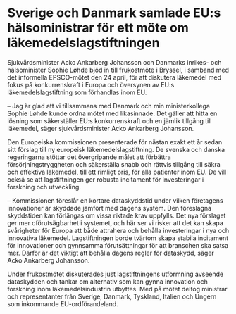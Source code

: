 # Sverige och Danmark samlade EU:s hälsoministrar för ett möte om läkemedelslagstiftningen

Sjukvårdsminister Acko Ankarberg Johansson och Danmarks inrikes\- och hälsominister Sophie Løhde bjöd in till frukostmöte i Bryssel, i samband med det informella EPSCO\-mötet den 24 april, för att diskutera läkemedel med fokus på konkurrenskraft i Europa och översynen av EU:s läkemedelslagstiftning som förhandlas inom EU.


– Jag är glad att vi tillsammans med Danmark och min ministerkollega Sophie Løhde kunde ordna mötet med likasinnade. Det gäller att hitta en lösning som säkerställer EU:s konkurrenskraft och en jämlik tillgång till läkemedel, säger sjukvårdsminister Acko Ankarberg Johansson.

Den Europeiska kommissionen presenterade för nästan exakt ett år sedan sitt förslag till ny europeisk läkemedelslagstiftning. De svenska och danska regeringarna stöttar det övergripande målet att förbättra försörjningstryggheten och säkerställa snabb och rättvis tillgång till säkra och effektiva läkemedel, till ett rimligt pris, för alla patienter inom EU. De vill också se att lagstiftningen ger robusta incitament för investeringar i forskning och utveckling.

– Kommissionen föreslår en kortare dataskyddstid under vilken företagens innovationer är skyddade jämfört med dagens system. Den föreslagna skyddstiden kan förlängas om vissa riktade krav uppfylls. Det nya förslaget ger mer oförutsägbarhet i systemet, och här ser vi risker att det kan skapa svårigheter för Europa att både attrahera och behålla investeringar i nya och innovativa läkemedel. Lagstiftningen borde tvärtom skapa stabila incitament för innovationer och gynnsamma förutsättningar för att branschen ska satsa mer. Därför är det viktigt att behålla dagens regler för dataskydd, säger Acko Ankarberg Johansson.

Under frukostmötet diskuterades just lagstiftningens utformning avseende dataskydden och tankar om alternativ som kan gynna innovation och forskning inom läkemedelsindustrin utbyttes. Med på mötet deltog ministrar och representanter från Sverige, Danmark, Tyskland, Italien och Ungern som inkommande EU\-ordförandeland.
